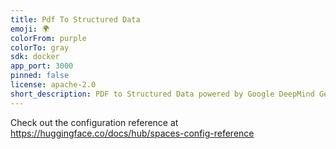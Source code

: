 ```yaml
---
title: Pdf To Structured Data
emoji: 🌍
colorFrom: purple
colorTo: gray
sdk: docker
app_port: 3000
pinned: false
license: apache-2.0
short_description: PDF to Structured Data powered by Google DeepMind Gemini 2.0
---
```


Check out the configuration reference at https://huggingface.co/docs/hub/spaces-config-reference
